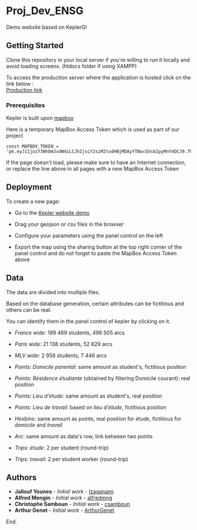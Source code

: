 # Proj_Dev_ENSG

Demo website based on KeplerGl

## Getting Started

Clone this repository in your local server if you're willing to run it locally and avoid loading screens. (htdocs folder if using XAMPP)

To access the production server where the application is hosted click on the link below :                                         
[Production link](https://mapflow.herokuapp.com/)

### Prerequisites
Kepler is built upon [mapbox](https://www.mapbox.com/)

Here is a temporary MapBox Access Token which is used as part of our project
```
const MAPBOX_TOKEN = 'pk.eyJ1IjoiY3NhbWJvdW4iLCJhIjoiY2szM2txdHNjMDAyYTNocGVsb2pyMnY4OCJ9.7hHziezMIxIKxesfL3j_Yw';
```
If the page doesn't load, please make sure to have an Internet connection, or replace the line above in all pages with a new MapBox Access Token

## Deployment

To create a new page:

* Go to the [Kepler website demo](https://kepler.gl/demo)

* Drag your geojson or csv files in the browser

* Configure your parameters using the panel control on the left

* Export the map using the sharing button at the top right corner of the panel control and do not forget to paste the MapBox Access Token above

## Data

The data are divided into multiple files. 

Based on the database generation, certain attributes can be fictitious and others can be real. 

You can identify them in the panel control of kepler by clicking on it.

* *France wide*:  199 469 students, 496 505 arcs

* *Paris wide*: 21 138 students, 52 829 arcs

* *MLV wide*: 2 958 students, 7 446 arcs

* *Points: Domicile parental*: same amount as student's, fictitious position

* *Points: Résidence étudiante* (obtained by filtering Domicile courant): real position

* *Points: Lieu d'étude*: same amount as student's, real position

* *Points: Lieu de travail*: based on *lieu d'étude*, fictitious position

* *Hexbins*: same amount as points, real position for *étude*, fictitious for *domicile* and *travail*

* *Arc*: same amount as data's row, link between two points

* *Trips: étude*: 2 per student (round-trip)

* *Trips: travail*: 2 per student worker (round-trip)



## Authors

* **Jallouf Younes** - *Initial work* - [Izaganami](https://github.com/izaganami)
* **Alfred Mengin** - *Initial work* - [alfredmng](https://github.com/alfredmng)
* **Christophe Samboun** - *Initial work* - [csamboun](https://github.com/csamboun)
* **Arthur Genet** - *Initial work* - [ArthurGenet](https://github.com/ArthurGenet)






End.
